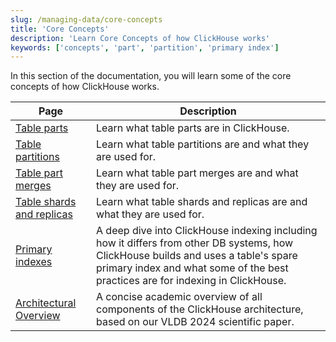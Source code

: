 ```yaml
---
slug: /managing-data/core-concepts
title: 'Core Concepts'
description: 'Learn Core Concepts of how ClickHouse works'
keywords: ['concepts', 'part', 'partition', 'primary index']
---
```


In this section of the documentation,
you will learn some of the core concepts of how ClickHouse works.

| Page                                                    | Description                                                                                                                                                                                                           |
|---------------------------------------------------------|-----------------------------------------------------------------------------------------------------------------------------------------------------------------------------------------------------------------------|
| [Table parts](/parts)                                   | Learn what table parts are in ClickHouse.                                                                                                                                                                             |
| [Table partitions](/partitions)                         | Learn what table partitions are and what they are used for.                                                                                                                                                           |
| [Table part merges](/merges)                            | Learn what table part merges are and what they are used for.                                                                                                                                                          |
| [Table shards and replicas](/shards)                    | Learn what table shards and replicas are and what they are used for.                                                                                                                                                  |
| [Primary indexes](/guides/best-practices/sparse-primary-indexes) | A deep dive into ClickHouse indexing including how it differs from other DB systems, how ClickHouse builds and uses a table's spare primary index and what some of the best practices are for indexing in ClickHouse. |
| [Architectural Overview](/academic_overview)            | A concise academic overview of all components of the ClickHouse architecture, based on our VLDB 2024 scientific paper.                                                                                                |
